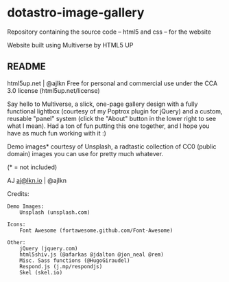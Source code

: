 # dotastro-image-gallery
Repository containing the source code – html5 and css – for the website


Website built using Multiverse by HTML5 UP


## README

  html5up.net | @ajlkn
  Free for personal and commercial use under the CCA 3.0 license (html5up.net/license)


  Say hello to Multiverse, a slick, one-page gallery design with a fully functional lightbox
  (courtesy of my Poptrox plugin for jQuery) and a custom, reusable "panel" system (click the
  "About" button in the lower right to see what I mean). Had a ton of fun putting this one
  together, and I hope you have as much fun working with it :)

  Demo images* courtesy of Unsplash, a radtastic collection of CC0 (public domain) images
  you can use for pretty much whatever.

  (* = not included)

  AJ  aj@lkn.io | @ajlkn

  Credits:

	Demo Images:
		Unsplash (unsplash.com)

	Icons:
		Font Awesome (fortawesome.github.com/Font-Awesome)

	Other:
		jQuery (jquery.com)
		html5shiv.js (@afarkas @jdalton @jon_neal @rem)
		Misc. Sass functions (@HugoGiraudel)
		Respond.js (j.mp/respondjs)
		Skel (skel.io)
